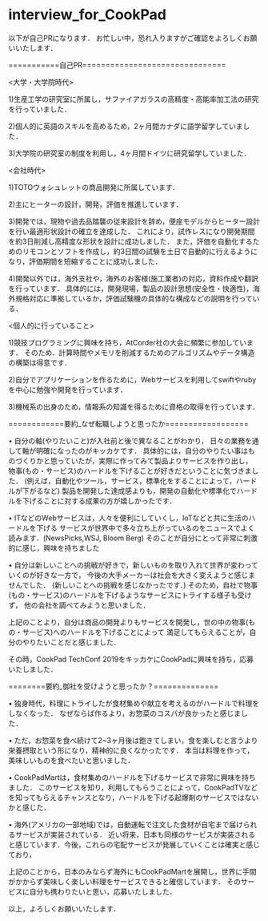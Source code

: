 # interview_for_CookPad

以下が自己PRになります．
お忙しい中，恐れ入りますがご確認をよろしくお願いいたします．

===========自己PR===============================

<大学・大学院時代>

1)生産工学の研究室に所属し，サファイアガラスの高精度・高能率加工法の研究を行っていました．

2)個人的に英語のスキルを高めるため，2ヶ月間カナダに語学留学していました．

3)大学院の研究室の制度を利用し，4ヶ月間ドイツに研究留学していました．

<会社時代>

1)TOTOウォシュレットの商品開発に所属しています．

2)主にヒーターの設計，開発，評価を推進しています．

3)開発では，現物や過去品踏襲の従来設計を辞め，便座モデルからヒーター設計を行い最適形状設計の確立を達成した．
これにより，試作レスになり開発期間を約3日削減し高精度な形状を設計に成功しました．
また，評価を自動化するためのリモコンとソフトを作成し，約3日間の試験を土日で自動的に行えるようになり，評価期間を短縮することに成功しました．

4)開発以外では，海外支社や，海外のお客様(施工業者)の対応，資料作成や翻訳を行っています．
具体的には，開発現場，製品の設計思想(安全性・快適性)，海外規格対応に準拠しているか，評価試験機の具体的な構成などの説明を行っている．

<個人的に行っていること>

1)競技プログラミングに興味を持ち，AtCorder社の大会に頻繁に参加しています．
そのため．計算時間やメモリを削減するためのアルゴリズムやデータ構造の構築は得意です．

2)自分でアプリケーションを作るために，Webサービスを利用してswiftやrubyを中心に勉強や開発を行っています．

3)機械系の出身のため，情報系の知識を得るために資格の取得を行っています．

============要約_なぜ転職しようと思ったか==================

•	自分の軸(やりたいこと)が入社前と後で異なることがわかり， 日々の業務を通して軸が明確になったのがキッカケです．
具体的には，自分のやりたい事はものづくりかと思っていたが，実際に作ってみて製品よりサービスを作り出し，
物事(もの・サービス)のハードルを下げることが好きだということに気づきました．
(例えば，自動化やツール，サービス，標準化をすることによって，ハードルが下がるなど)
製品を開発した達成感よりも，開発の自動化や標準化でハードルを下げることに対する成果の方が嬉しかったです．

•	ITなどのWebサービスは，人々を便利にしていくし，IoTなどと共に生活のハードルを下げる
サービスが世界中で多々立ち上がっているのをニュースでよく読みます．(NewsPicks,WSJ, Bloom Berg)
そのことが自分にとって非常に刺激的に感じ，興味を持ちました

•	自分は新しいことへの挑戦が好きで，新しいものを取り入れて世界が変わっていくのが好きな一方で，
今後の大手メーカーは社会を大きく変えようと感じませんでした． (新しいことへの挑戦を感じなかったです．)
そのため，自社で物事(もの・サービス)のハードルを下げるようなサービスにトライする様子も受けず，
他の会社を調べてみようと思いました．

上記のことより，自分は商品の開発よりもサービスを開発し，世の中の物事(もの・サービス)へのハードルを下げることによって
満足してもらえることが，自分のやりたいことだと感じました．

その時，CookPad TechConf 2019をキッカケにCookPadに興味を持ち，応募いたしました．

========要約_御社を受けようと思ったか？==============

•	独身時代，料理にトライしたが食材集めや献立を考えるのがハードルで料理をしなくなった． なぜならば作るより，お惣菜のコスパが良かったと感じました．

•	ただ，お惣菜を食べ続けて2~3ヶ月後は飽きてしまい，食を楽しむと言うより栄養摂取という形になり，精神的に良くなかったです．
本当は料理を作って，美味しいものを食べたいと思いました．

•	CookPadMartは，食材集めのハードルを下げるサービスで非常に興味を持ちました．
このサービスを知り，利用してもらうことによって，CookPadTVなどを知ってもらえるチャンスとなり，ハードルを下げる起爆剤のサービスではないかと感じた．

•	海外(アメリカの一部地域)では，自動運転で注文した食材が自宅まで届けられるサービスが実装されている．
近い将来，日本も同様のサービスが実装されると感じています．今後，これらの宅配サービスが発展していくことは確実と感じており，

上記のことから，日本のみならず海外にもCookPadMartを展開し，世界に手間がかからず美味しく楽しい料理をサービスできると確信しています．
そのサービスに自分も携わりたいと思い，応募いたしました．

以上，よろしくお願いいたします．
